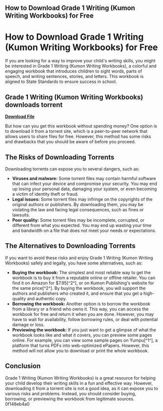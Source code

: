 ## How to Download Grade 1 Writing (Kumon Writing Workbooks) for Free

  
# How to Download Grade 1 Writing (Kumon Writing Workbooks) for Free
 
If you are looking for a way to improve your child's writing skills, you might be interested in Grade 1 Writing (Kumon Writing Workbooks), a colorful and engaging workbook that introduces children to sight words, parts of speech, and writing sentences, stories, and letters. This workbook is aligned to State Standards to ensure success in school.
 
## Grade 1 Writing (Kumon Writing Workbooks) downloads torrent


[**Download File**](https://www.google.com/url?q=https%3A%2F%2Ftlniurl.com%2F2tLlpz&sa=D&sntz=1&usg=AOvVaw3ZJQpDDKEuDmLMhJAbK2xu)

 
But how can you get this workbook without spending money? One option is to download it from a torrent site, which is a peer-to-peer network that allows users to share files for free. However, this method has some risks and drawbacks that you should be aware of before you proceed.
 
## The Risks of Downloading Torrents
 
Downloading torrents can expose you to several dangers, such as:
 
- **Viruses and malware:** Some torrent files may contain harmful software that can infect your device and compromise your security. You may end up losing your personal data, damaging your system, or even becoming a victim of identity theft or fraud.
- **Legal issues:** Some torrent files may infringe on the copyrights of the original authors or publishers. By downloading them, you may be violating the law and facing legal consequences, such as fines or lawsuits.
- **Poor quality:** Some torrent files may be incomplete, corrupted, or different from what you expected. You may end up wasting your time and bandwidth on a file that does not meet your needs or expectations.

## The Alternatives to Downloading Torrents
 
If you want to avoid these risks and enjoy Grade 1 Writing (Kumon Writing Workbooks) safely and legally, you have some alternatives, such as:

- **Buying the workbook:** The simplest and most reliable way to get the workbook is to buy it from a reputable online or offline retailer. You can find it on Amazon for $7.95[^2^], or on Kumon Publishing's website for the same price[^2^]. By buying the workbook, you will support the authors and publishers who created it, and ensure that you get a high-quality and authentic copy.
- **Borrowing the workbook:** Another option is to borrow the workbook from a library or a friend who owns it. This way, you can access the workbook for free and return it when you are done. However, you may have to wait for availability, follow borrowing rules, or deal with potential damage or loss.
- **Previewing the workbook:** If you just want to get a glimpse of what the workbook looks like and what it covers, you can preview some pages online. For example, you can view some sample pages on Yumpu[^1^], a platform that turns PDFs into web-optimized ePapers. However, this method will not allow you to download or print the whole workbook.

## Conclusion
 
Grade 1 Writing (Kumon Writing Workbooks) is a great resource for helping your child develop their writing skills in a fun and effective way. However, downloading it from a torrent site is not a good idea, as it can expose you to various risks and problems. Instead, you should consider buying, borrowing, or previewing the workbook from legitimate sources.
 0f148eb4a0
